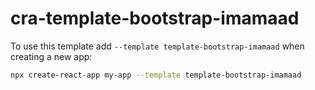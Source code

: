 # cra-template-bootstrap-imamaad

To use this template add `--template template-bootstrap-imamaad` when creating a new app:

```sh
npx create-react-app my-app --template template-bootstrap-imamaad
```